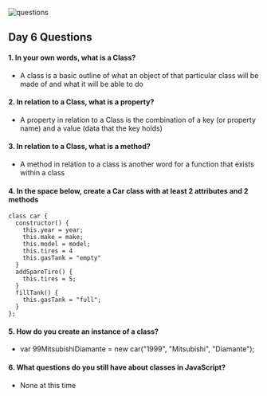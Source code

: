 ![questions](https://citydadsgroup.com/nyc/wp-content/uploads/sites/2/2017/06/questions-scrabble.jpg)

## Day 6 Questions

#### 1. In your own words, what is a Class?

- A class is a basic outline of what an object of that particular class will be made of and what it will be able to do

#### 2. In relation to a Class, what is a property?

- A property in relation to a Class is the combination of a key (or property name) and a value (data that the key holds)

#### 3. In relation to a Class, what is a method?

- A method in relation to a class is another word for a function that exists within a class

#### 4. In the space below, create a Car class with at least 2 attributes and 2 methods
```
class car {
  constructor() {
    this.year = year;
    this.make = make;
    this.model = model;
    this.tires = 4
    this.gasTank = "empty"
  }
  addSpareTire() {
    this.tires = 5;
  }
  fillTank() {
    this.gasTank = "full";
  }
};
```
#### 5. How do you create an instance of a class?

- var 99MitsubishiDiamante = new car("1999", "Mitsubishi", "Diamante");

#### 6. What questions do you still have about classes in JavaScript?

- None at this time
